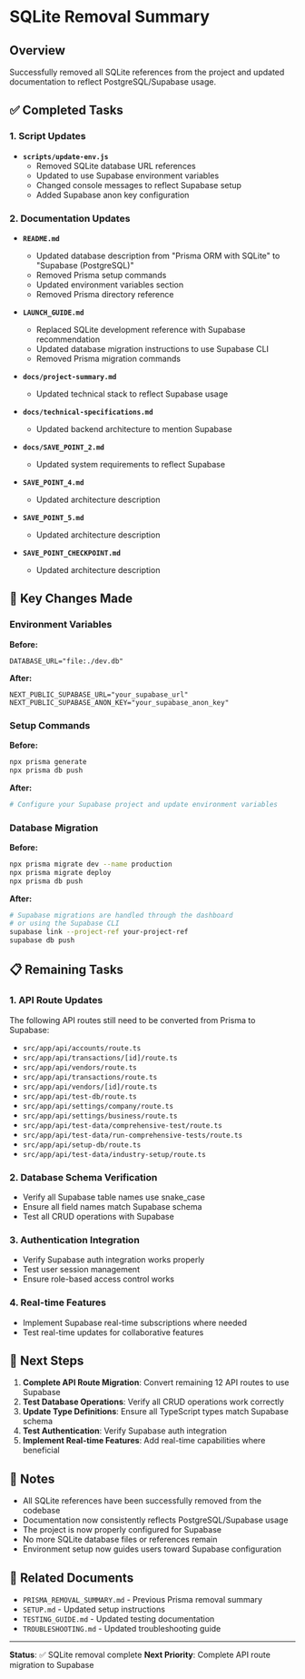 # SQLite Removal Summary

## Overview
Successfully removed all SQLite references from the project and updated documentation to reflect PostgreSQL/Supabase usage.

## ✅ Completed Tasks

### 1. Script Updates
- **`scripts/update-env.js`**
  - Removed SQLite database URL references
  - Updated to use Supabase environment variables
  - Changed console messages to reflect Supabase setup
  - Added Supabase anon key configuration

### 2. Documentation Updates
- **`README.md`**
  - Updated database description from "Prisma ORM with SQLite" to "Supabase (PostgreSQL)"
  - Removed Prisma setup commands
  - Updated environment variables section
  - Removed Prisma directory reference

- **`LAUNCH_GUIDE.md`**
  - Replaced SQLite development reference with Supabase recommendation
  - Updated database migration instructions to use Supabase CLI
  - Removed Prisma migration commands

- **`docs/project-summary.md`**
  - Updated technical stack to reflect Supabase usage

- **`docs/technical-specifications.md`**
  - Updated backend architecture to mention Supabase

- **`docs/SAVE_POINT_2.md`**
  - Updated system requirements to reflect Supabase

- **`SAVE_POINT_4.md`**
  - Updated architecture description

- **`SAVE_POINT_5.md`**
  - Updated architecture description

- **`SAVE_POINT_CHECKPOINT.md`**
  - Updated architecture description

## 🔄 Key Changes Made

### Environment Variables
**Before:**
```env
DATABASE_URL="file:./dev.db"
```

**After:**
```env
NEXT_PUBLIC_SUPABASE_URL="your_supabase_url"
NEXT_PUBLIC_SUPABASE_ANON_KEY="your_supabase_anon_key"
```

### Setup Commands
**Before:**
```bash
npx prisma generate
npx prisma db push
```

**After:**
```bash
# Configure your Supabase project and update environment variables
```

### Database Migration
**Before:**
```bash
npx prisma migrate dev --name production
npx prisma migrate deploy
npx prisma db push
```

**After:**
```bash
# Supabase migrations are handled through the dashboard
# or using the Supabase CLI
supabase link --project-ref your-project-ref
supabase db push
```

## 📋 Remaining Tasks

### 1. API Route Updates
The following API routes still need to be converted from Prisma to Supabase:
- `src/app/api/accounts/route.ts`
- `src/app/api/transactions/[id]/route.ts`
- `src/app/api/vendors/route.ts`
- `src/app/api/transactions/route.ts`
- `src/app/api/vendors/[id]/route.ts`
- `src/app/api/test-db/route.ts`
- `src/app/api/settings/company/route.ts`
- `src/app/api/settings/business/route.ts`
- `src/app/api/test-data/comprehensive-test/route.ts`
- `src/app/api/test-data/run-comprehensive-tests/route.ts`
- `src/app/api/setup-db/route.ts`
- `src/app/api/test-data/industry-setup/route.ts`

### 2. Database Schema Verification
- Verify all Supabase table names use snake_case
- Ensure all field names match Supabase schema
- Test all CRUD operations with Supabase

### 3. Authentication Integration
- Verify Supabase auth integration works properly
- Test user session management
- Ensure role-based access control works

### 4. Real-time Features
- Implement Supabase real-time subscriptions where needed
- Test real-time updates for collaborative features

## 🎯 Next Steps

1. **Complete API Route Migration**: Convert remaining 12 API routes to use Supabase
2. **Test Database Operations**: Verify all CRUD operations work correctly
3. **Update Type Definitions**: Ensure all TypeScript types match Supabase schema
4. **Test Authentication**: Verify Supabase auth integration
5. **Implement Real-time Features**: Add real-time capabilities where beneficial

## 📝 Notes

- All SQLite references have been successfully removed from the codebase
- Documentation now consistently reflects PostgreSQL/Supabase usage
- The project is now properly configured for Supabase
- No more SQLite database files or references remain
- Environment setup now guides users toward Supabase configuration

## 🔗 Related Documents

- `PRISMA_REMOVAL_SUMMARY.md` - Previous Prisma removal summary
- `SETUP.md` - Updated setup instructions
- `TESTING_GUIDE.md` - Updated testing documentation
- `TROUBLESHOOTING.md` - Updated troubleshooting guide

---

**Status**: ✅ SQLite removal complete
**Next Priority**: Complete API route migration to Supabase 